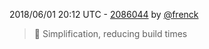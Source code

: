 2018/06/01 20:12 UTC - [2086044](https://github.com/hassio-addons/addon-node-red/commit/20860445804d61a3641de9f21c244ee05fb81f6e) by [@frenck](https://github.com/frenck)
> :hammer: Simplification, reducing build times 

